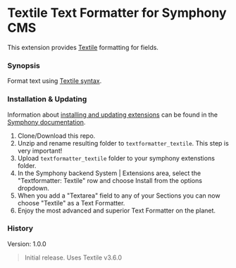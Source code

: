 # Textile Text Formatter for Symphony CMS

This extension provides [Textile](https://github.com/textile/php-textile) formatting for fields.

### Synopsis

Format text using [Textile syntax](https://txstyle.org).

### Installation & Updating

Information about [installing and updating extensions](http://getsymphony.com/learn/tasks/view/install-an-extension/) can be found in the [Symphony documentation](http://getsymphony.com/learn/).

1. Clone/Download this repo.
2. Unzip and rename resulting folder to `textformatter_textile`. This step is very important!
3. Upload `textformatter_textile` folder to your symphony extenstions folder.
4. In the Symphony backend System | Extensions area, select the "Textformatter: Textile" row and choose Install from the options dropdown.
5. When you add a "Textarea" field to any of your Sections you can now choose "Textile" as a Text Formatter.
6. Enjoy the most advanced and superior Text Formatter on the planet.

### History

Version: 1.0.0

> Initial release. Uses Textile v3.6.0
